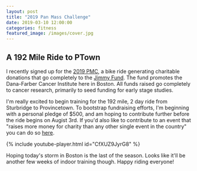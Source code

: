 ```yaml
---
layout: post
title: "2019 Pan Mass Challenge"
date: 2019-03-10 12:00:00
categories: fitness 
featured_image: /images/cover.jpg
---
```


## A 192 Mile Ride to PTown
I recently signed up for the [2019 PMC](http://profile.pmc.org/JP0479), a bike ride generating charitable donations that go completely to the [Jimmy Fund](http://www.jimmyfund.org/about-us/about-the-jimmy-fund/). The fund promotes the Dana-Farber Cancer Institute here in Boston. All funds raised go completely to cancer research, primarily to seed funding for early stage studies. 

I'm really excited to begin training for the 192 mile, 2 day ride from Sturbridge to Provincetown. To bootstrap fundraising efforts, I'm beginning with a personal pledge of $500, and am hoping to contribute further before the ride begins on Augist 3rd. If you'd also like to contribute to an event that "raises more money for charity than any other single event in the country" you can do so [here](https://egifts.pmc.org/JP0479).


{% include youtube-player.html id="CfXUZ9JyrG8" %} 

Hoping today's storm in Boston is the last of the season. Looks like it'll be another few weeks of indoor training though. Happy riding everyone! 

